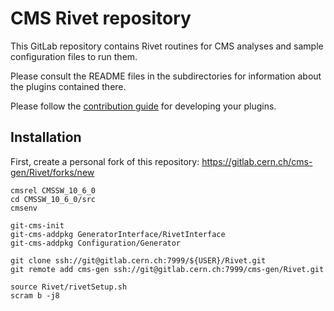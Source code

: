 # CMS Rivet repository

This GitLab repository contains Rivet routines for CMS analyses and sample configuration files to run them.

Please consult the README files in the subdirectories for information about the plugins contained there.

Please follow the [contribution guide](CONTRIBUTING.md) for developing your plugins.

## Installation

First, create a personal fork of this repository: https://gitlab.cern.ch/cms-gen/Rivet/forks/new

    cmsrel CMSSW_10_6_0
    cd CMSSW_10_6_0/src
    cmsenv

    git-cms-init
    git-cms-addpkg GeneratorInterface/RivetInterface
    git-cms-addpkg Configuration/Generator

    git clone ssh://git@gitlab.cern.ch:7999/${USER}/Rivet.git
    git remote add cms-gen ssh://git@gitlab.cern.ch:7999/cms-gen/Rivet.git

    source Rivet/rivetSetup.sh
    scram b -j8

